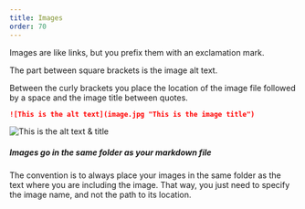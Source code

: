 ```yaml
---
title: Images
order: 70
---
```


Images are like links, but you prefix them with an exclamation mark.

The part between square brackets is the image alt text.

Between the curly brackets you place the location of the image file
followed by a space and the image title between quotes.

```md
![This is the alt text](image.jpg "This is the image title")
```

![This is the alt text & title](image.jpg "This is the image title")

<Tip>

##### Images go in the same folder as your markdown file

The convention is to always place your images in the same folder as the
text where you are including the image. That way, you just need to specify
the image name, and not the path to its location.

</Tip>
